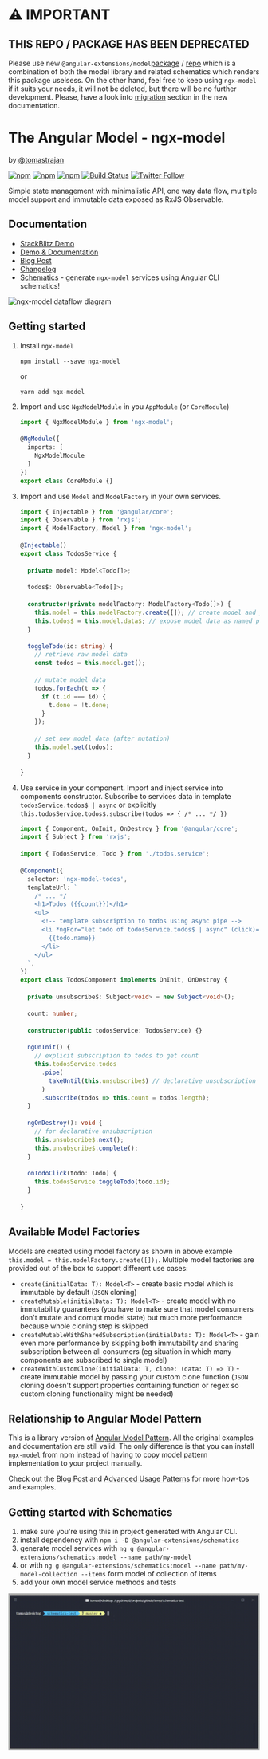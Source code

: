 # ⚠️ IMPORTANT
## THIS REPO / PACKAGE HAS BEEN DEPRECATED

Please use new `@angular-extensions/model`[package](https://www.npmjs.com/package/@angular-extensions/model) / [repo](https://github.com/angular-extensions/model) which is a combination of both the model library and related schematics which renders this package uselsess. On the other hand, feel free to keep using `ngx-model` if it suits your needs, it will not be deleted, but there will be no further development. Please, have a look into [migration](https://github.com/angular-extensions/model#migration-from-ngx-model) section in the new documentation.

# The Angular Model - ngx-model
by [@tomastrajan](https://twitter.com/tomastrajan)

[![npm](https://img.shields.io/npm/v/ngx-model.svg)](https://www.npmjs.com/package/ngx-model) [![npm](https://img.shields.io/npm/l/ngx-model.svg)](https://github.com/tomastrajan/ngx-model/blob/master/LICENSE) [![npm](https://img.shields.io/npm/dm/ngx-model.svg)](https://www.npmjs.com/package/ngx-model) [![Build Status](https://travis-ci.org/tomastrajan/ngx-model.svg?branch=master)](https://travis-ci.org/tomastrajan/ngx-model) [![Twitter Follow](https://img.shields.io/twitter/follow/tomastrajan.svg?style=social&label=Follow)](https://twitter.com/tomastrajan)

Simple state management with minimalistic API, one way data flow, 
multiple model support and immutable data exposed as RxJS Observable.


## Documentation
                           
* [StackBlitz Demo](https://stackblitz.com/github/tomastrajan/ngx-model-example) 
* [Demo & Documentation](http://tomastrajan.github.io/angular-model-pattern-example/) 
* [Blog Post](https://medium.com/@tomastrajan/model-pattern-for-angular-state-management-6cb4f0bfed87) 
* [Changelog](https://github.com/tomastrajan/ngx-model/blob/master/CHANGELOG.md)
* [Schematics](https://www.npmjs.com/package/@angular-extensions/schematics) - generate `ngx-model` services using Angular CLI schematics!

![ngx-model dataflow diagram](https://raw.githubusercontent.com/tomastrajan/angular-model-pattern-example/master/src/assets/model_graph.png "ngx-model dataflow diagram")

## Getting started

1. Install `ngx-model`
    
    ```
    npm install --save ngx-model
    ``` 
 
    or
    
    ```
    yarn add ngx-model
    ``` 

2. Import and use `NgxModelModule` in you `AppModule` (or `CoreModule`)

    ```ts
    import { NgxModelModule } from 'ngx-model';
        
    @NgModule({
      imports: [
        NgxModelModule
      ]
    })
    export class CoreModule {}
    
    ``` 

3. Import and use `Model` and `ModelFactory` in your own services.

    ```ts
    import { Injectable } from '@angular/core';
    import { Observable } from 'rxjs';
    import { ModelFactory, Model } from 'ngx-model';
        
    @Injectable()
    export class TodosService {
            
      private model: Model<Todo[]>;
      
      todos$: Observable<Todo[]>;
            
      constructor(private modelFactory: ModelFactory<Todo[]>) {
        this.model = this.modelFactory.create([]); // create model and pass initial data
        this.todos$ = this.model.data$; // expose model data as named public property
      }
        
      toggleTodo(id: string) {
        // retrieve raw model data
        const todos = this.model.get();
            
        // mutate model data
        todos.forEach(t => {
          if (t.id === id) {
            t.done = !t.done;
          }
        });
            
        // set new model data (after mutation)
        this.model.set(todos);
      }
        
    }
    ```

4. Use service in your component. Import and inject service into components constructor.
Subscribe to services data in template `todosService.todos$ | async` 
or explicitly `this.todosService.todos$.subscribe(todos => { /* ... */ })`

    ```ts
    import { Component, OnInit, OnDestroy } from '@angular/core';
    import { Subject } from 'rxjs';
    
    import { TodosService, Todo } from './todos.service';
    
    @Component({
      selector: 'ngx-model-todos',
      templateUrl: `
        /* ... */
        <h1>Todos ({{count}})</h1>
        <ul>
          <!-- template subscription to todos using async pipe -->
          <li *ngFor="let todo of todosService.todos$ | async" (click)="onTodoClick(todo)">
            {{todo.name}}
          </li>
        </ul>
      `,
    })
    export class TodosComponent implements OnInit, OnDestroy {
    
      private unsubscribe$: Subject<void> = new Subject<void>();
      
      count: number;
     
      constructor(public todosService: TodosService) {}
    
      ngOnInit() {
        // explicit subscription to todos to get count
        this.todosService.todos
          .pipe(
            takeUntil(this.unsubscribe$) // declarative unsubscription
          )
          .subscribe(todos => this.count = todos.length);
      }
      
      ngOnDestroy(): void {
        // for declarative unsubscription
        this.unsubscribe$.next();
        this.unsubscribe$.complete();
      }
    
      onTodoClick(todo: Todo) {
        this.todosService.toggleTodo(todo.id);
      }
    
    }

    ```
    
## Available Model Factories

Models are created using model factory as shown in above example `this.model = this.modelFactory.create([]);`.
Multiple model factories are provided out of the box to support different use cases:


 * `create(initialData: T): Model<T>` - create basic model which is immutable by default (`JSON` cloning)
 * `createMutable(initialData: T): Model<T>` - create model with no immutability guarantees (you have to make sure that model consumers don't mutate and corrupt model state) but much more performance because whole cloning step is skipped
 * `createMutableWithSharedSubscription(initialData: T): Model<T>` - gain even more performance by skipping both immutability and sharing subscription between all consumers (eg situation in which many components are subscribed to single model)
 * `createWithCustomClone(initialData: T, clone: (data: T) => T)` - create immutable model by passing your custom clone function (`JSON` cloning doesn't support properties containing function or regex so custom cloning functionality might be needed)


## Relationship to Angular Model Pattern

This is a library version of [Angular Model Pattern](https://tomastrajan.github.io/angular-model-pattern-example).
All the original examples and documentation are still valid. The only difference is that
you can install `ngx-model` from npm instead of having to copy model pattern
implementation to your project manually.

Check out the [Blog Post](https://medium.com/@tomastrajan/model-pattern-for-angular-state-management-6cb4f0bfed87) and 
[Advanced Usage Patterns](https://tomastrajan.github.io/angular-model-pattern-example#/advanced) 
for more how-tos and examples.


## Getting started with Schematics

1. make sure you're using this in project generated with Angular CLI.
2. install dependency with `npm i -D @angular-extensions/schematics`
3. generate model services with `ng g @angular-extensions/schematics:model --name path/my-model`
4. or with `ng g @angular-extensions/schematics:model --name path/my-model-collection --items` form model of collection of items
5. add your own model service methods and tests

![Generating model using schematics](https://raw.githubusercontent.com/angular-extensions/schematics/master/assets/model-schematics.gif)
